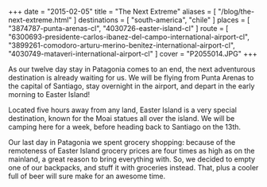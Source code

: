 +++
date    = "2015-02-05"
title   = "The Next Extreme"
aliases = [ "/blog/the-next-extreme.html" ]
destinations = [ "south-america", "chile" ]
places  = [ "3874787-punta-arenas-cl", "4030726-easter-island-cl" ]
route   = [
  "6300693-presidente-carlos-ibanez-del-campo-international-airport-cl",
  "3899261-comodoro-arturu-merino-benitez-international-airport-cl",
  "4030749-mataveri-international-airport-cl"
]
cover = "P2055014.JPG"
+++

As our twelve day stay in Patagonia comes to an end, the next adventurous destination is already waiting for us. We will be flying from Punta Arenas to the capital of Santiago, stay overnight in the airport, and depart in the early morning to Easter Island!

<!--more-->
Located five hours away from any land, Easter Island is a very special destination, known for the Moai statues all over the island. We will be camping here for a week, before heading back to Santiago on the 13th.

Our last day in Patagonia we spent grocery shopping: because of the remoteness of Easter Island grocery prices are four times as high as on the mainland, a great reason to bring everything with. So, we decided to empty one of our backpacks, and stuff it with groceries instead. That, plus a cooler full of beer will sure make for an awesome time.